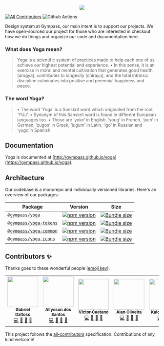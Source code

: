 <p align="center">
  <img src="packages/doc/src/images/lotus.png" />
</p>

[![All Contributors](https://img.shields.io/badge/all_contributors-4-orange.svg?style=flat-square)](#contributors)
![Github Actions](https://github.com/gympass/yoga/workflows/Yoga%20-%20Gympass%20Design%20System/badge.svg)

Design system at Gympass, our main intent is to support our projects.
We have open-sourced our project for those who are interested in checkout how we do things and organize our code and documentation here.

### What does Yoga mean?

> Yoga is a scientific system of practices made to help each one of us achieve our highest potential and experience.
>• In this sense, it is an exercise in moral and mental cultivation
that generates good health (arogya), contributes to longevity
(chirayu), and the total intrinsic discipline culminates into
positive and perennial happiness and peace.

### The word Yoga?
>• The word ‘Yoga’ is a Sanskrit word which originated
from the root ‘YUJ’.
>• Synonym of this Sanskrit word is found in different
European languages too.
>• Those are ‘yoke’ in English, ‘youg’ in French, ‘joch’ in
German, ‘zugos’ in Greek, ‘jugum’ in Latin, ‘igo’ in
Russian and ‘yugo’in Spanish.

## Documentation

Yoga is documented at [http://gympass.github.io/yoga](https://gympass.github.io/yoga).

## Architecture

Our codebase is a monorepo and individually versioned libraries.
Here's an overview of our packages:

| Package                                    | Version                                                                                                             | Size                                                                                                                                  |
| ------------------------------------------ | ------------------------------------------------------------------------------------------------------------------- | ------------------------------------------------------------------------------------------------------------------------------------- |
| [`@gympass/yoga`](/packages/yoga)          | [![npm version](https://badgen.net/npm/v/@gympass/yoga)](https://www.npmjs.com/package/@gympass/yoga)               | [![Bundle size](https://badgen.net/bundlephobia/minzip/@gympass/yoga)](https://bundlephobia.com/result?p=@gympass/yoga)               |
| [`@gympass/yoga-tokens`](/packages/tokens) | [![npm version](https://badgen.net/npm/v/@gympass/yoga-tokens)](https://www.npmjs.com/package/@gympass/yoga-tokens) | [![Bundle size](https://badgen.net/bundlephobia/minzip/@gympass/yoga-tokens)](https://bundlephobia.com/result?p=@gympass/yoga-tokens) |
| [`@gympass/yoga-common`](/packages/common) | [![npm version](https://badgen.net/npm/v/@gympass/yoga-common)](https://www.npmjs.com/package/@gympass/yoga-common) | [![Bundle size](https://badgen.net/bundlephobia/minzip/@gympass/yoga-common)](https://bundlephobia.com/result?p=@gympass/yoga-common) |
| [`@gympass/yoga-icons`](/packages/icons)   | [![npm version](https://badgen.net/npm/v/@gympass/yoga-icons)](https://www.npmjs.com/package/@gympass/yoga-icons)   | [![Bundle size](https://badgen.net/bundlephobia/minzip/@gympass/yoga-icons)](https://bundlephobia.com/result?p=@gympass/yoga-icons)   |

## Contributors ✨

Thanks goes to these wonderful people ([emoji key](https://allcontributors.org/docs/en/emoji-key)):

<!-- ALL-CONTRIBUTORS-LIST:START - Do not remove or modify this section -->
<!-- prettier-ignore-start -->
<!-- markdownlint-disable -->
<table>
  <tr>
    <td align="center"><a href="https://twitter.com/ggdaltoso"><img src="https://avatars0.githubusercontent.com/u/6536985?v=4" width="100px;" alt=""/><br /><sub><b>Gabriel Daltoso</b></sub></a><br /><a href="https://github.com/Gympass/yoga/commits?author=ggdaltoso" title="Code">💻</a> <a href="#ideas-ggdaltoso" title="Ideas, Planning, & Feedback">🤔</a> <a href="https://github.com/Gympass/yoga/commits?author=ggdaltoso" title="Documentation">📖</a> <a href="https://github.com/Gympass/yoga/pulls?q=is%3Apr+reviewed-by%3Aggdaltoso" title="Reviewed Pull Requests">👀</a></td>
    <td align="center"><a href="https://twitter.com/_allyssonsantos"><img src="https://avatars1.githubusercontent.com/u/13424727?v=4" width="100px;" alt=""/><br /><sub><b>Allysson dos Santos</b></sub></a><br /><a href="https://github.com/Gympass/yoga/commits?author=allyssonsantos" title="Code">💻</a> <a href="#ideas-allyssonsantos" title="Ideas, Planning, & Feedback">🤔</a> <a href="https://github.com/Gympass/yoga/commits?author=allyssonsantos" title="Documentation">📖</a> <a href="https://github.com/Gympass/yoga/pulls?q=is%3Apr+reviewed-by%3Aallyssonsantos" title="Reviewed Pull Requests">👀</a></td>
    <td align="center"><a href="https://br.linkedin.com/in/victor-matheus-jesus-caetano-9633b5118"><img src="https://avatars0.githubusercontent.com/u/11219999?v=4" width="100px;" alt=""/><br /><sub><b>Victor Caetano</b></sub></a><br /><a href="https://github.com/Gympass/yoga/commits?author=victormath12" title="Code">💻</a> <a href="#ideas-victormath12" title="Ideas, Planning, & Feedback">🤔</a> <a href="https://github.com/Gympass/yoga/commits?author=victormath12" title="Documentation">📖</a> <a href="https://github.com/Gympass/yoga/pulls?q=is%3Apr+reviewed-by%3Avictormath12" title="Reviewed Pull Requests">👀</a></td>
    <td align="center"><a href="https://twitter.com/oalanoliv"><img src="https://avatars3.githubusercontent.com/u/4368481?v=4" width="100px;" alt=""/><br /><sub><b>Alan Oliveira</b></sub></a><br /><a href="https://github.com/Gympass/yoga/commits?author=alan-oliv" title="Code">💻</a> <a href="#ideas-alan-oliv" title="Ideas, Planning, & Feedback">🤔</a> <a href="https://github.com/Gympass/yoga/commits?author=alan-oliv" title="Documentation">📖</a> <a href="https://github.com/Gympass/yoga/pulls?q=is%3Apr+reviewed-by%3Aalan-oliv" title="Reviewed Pull Requests">👀</a></td>
    <td align="center"><a href="http://linkedin.com/in/kaicbastidas"><img src="https://avatars2.githubusercontent.com/u/9873486?v=4" width="100px;" alt=""/><br /><sub><b>Kaic Bastidas</b></sub></a><br /><a href="https://github.com/Gympass/yoga/commits?author=tcK1" title="Code">💻</a> <a href="#ideas-tcK1" title="Ideas, Planning, & Feedback">🤔</a> <a href="https://github.com/Gympass/yoga/commits?author=tcK1" title="Documentation">📖</a></td>
    <td align="center"><a href="https://github.com/luispiresgympass"><img src="https://avatars0.githubusercontent.com/u/58981184?v=4" width="100px;" alt=""/><br /><sub><b>Luis Pires</b></sub></a><br /><a href="https://github.com/Gympass/yoga/commits?author=luispiresgympass" title="Code">💻</a></td>
    <td align="center"><a href="https://github.com/invilliaanajacobsen"><img src="https://avatars2.githubusercontent.com/u/57181206?v=4" width="100px;" alt=""/><br /><sub><b>invilliaanajacobsen</b></sub></a><br /><a href="https://github.com/Gympass/yoga/issues?q=author%3Ainvilliaanajacobsen" title="Bug reports">🐛</a></td>
  </tr>
</table>

<!-- markdownlint-enable -->
<!-- prettier-ignore-end -->
<!-- ALL-CONTRIBUTORS-LIST:END -->

This project follows the [all-contributors](https://github.com/all-contributors/all-contributors) specification. Contributions of any kind welcome!
